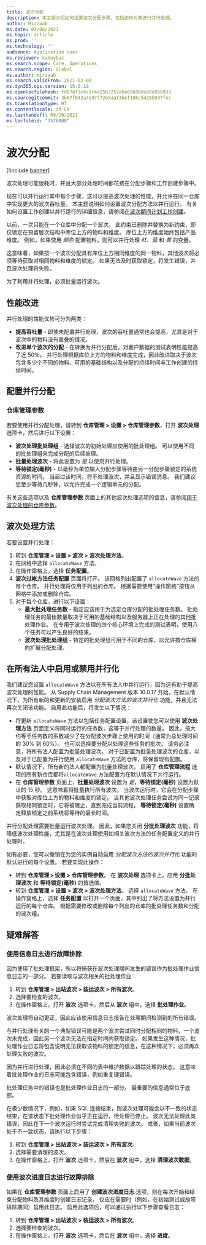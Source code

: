 ```yaml
---
title: 波次分配
description: 本主题介绍如何设置波次分配步骤，包括如何对其进行并行处理。
author: Mirzaab
ms.date: 03/08/2021
ms.topic: article
ms.prod: ''
ms.technology: ''
audience: Application User
ms.reviewer: kamaybac
ms.search.scope: Core, Operations
ms.search.region: Global
ms.author: mirzaab
ms.search.validFrom: 2021-03-08
ms.dyn365.ops.version: 10.0.18
ms.openlocfilehash: fd874f3c6c1f4d25b3257d6465686dcb8e95b933
ms.sourcegitcommit: 3b87f042a7e97f72b5aa73bef186c5426b937fec
ms.translationtype: HT
ms.contentlocale: zh-CN
ms.lasthandoff: 09/29/2021
ms.locfileid: "7576008"
---
```

# <a name="wave-allocation"></a>波次分配

[!include [banner](../includes/banner.md)]

波次处理可能很耗时，并且大部分处理时间都花费在分配步骤和工作创建步骤中。

现在可以并行运行其中每个步骤，这可以提高波次处理的性能，并允许在同一仓库中实现更大的波次吞吐量。 本主题说明如何设置波次分配方法以并行运行。 有关如何设置工作创建以并行运行的详细信息，请参阅[在波次期间计划工作创建](configure-wave-schedule-work-creation.md)。

以前，一次只能在一个仓库中分配一个波次。 此约束已删除并替换为新约束，即仅锁定在预留层次结构中库位上方的物料和维度。 库位上方的维度始终包括产品维度。 例如，如果使用 *颜色* 配置物料，则可以并行处理 *红*、*蓝* 和 *黄* 的变量。

这意味着，如果按一个波次分配具有库位上方相同维度的同一物料，其他波次将必须等待获取对相同物料和维度的锁定。 如果无法及时获取锁定，将发生错误，并且波次处理将失败。

为了利用并行处理，必须批量运行波次。

## <a name="performance-improvements"></a>性能改进

并行处理的性能优势可分为两类：

- **提高吞吐量** - 即使未配置并行处理，波次的吞吐量通常也会提高，尤其是对于波次中的物料没有重叠的情况。
- **改进单个波次的分配** - 在转换为并行分配后，对客户数据的测试表明性能提高了近 50％。 并行处理根据库位上方的物料和维度完成，因此改进取决于波次包含多少个不同的物料、可用的基础结构以及分配的持续时间与工作创建的持续时间。

## <a name="configure-parallel-allocation"></a>配置并行分配

### <a name="warehouse-management-parameters"></a>仓库管理参数

若要使用并行分配处理，请转到 **仓库管理 > 设置 > 仓库管理参数**，打开 **波次处理** 选项卡，然后进行以下设置：

- **波次处理批处理组** - 选择波次的初始处理应使用的批处理组。 可以使用不同的批处理组来完成分配的后续处理。
- **批量处理波次** - 将此设置为 *是* 以使用并行处理。
- **等待锁定(毫秒)** - 以毫秒为单位输入分配步骤等待由另一分配步骤锁定的系统资源的时间。 当超过该时间，将不处理波次，并且显示错误消息。 我们建议您至少等待几秒钟，以允许完成一个逻辑单元的分配。

有关这些选项以及 **仓库管理参数** 页面上的其他波次处理选项的信息，请参阅[用于波次处理的仓库参数](wave-warehouse-parameters.md)。

## <a name="wave-process-methods"></a>波次处理方法

若要设置并行处理：

1. 转到 **仓库管理 > 设置 > 波次 > 波次处理方法**。
1. 在网格中选择 `allocateWave` 方法。
1. 在操作窗格上，选择 **任务配置**。
1. **波次过帐方法任务配置** 页面将打开。 该网格列出配置了 `allocateWave` 方法的每个仓库。 并行处理将仅用于列出的仓库。 根据需要使用“操作窗格”按钮从网格中添加或删除仓库。 
1. 对于每个仓库，进行以下设置：
    - **最大批处理任务数** - 指定应该用于为选定仓库分配的批处理任务数。 批处理任务的最佳数量取决于可用的基础结构以及服务器上正在处理的其他批处理作业。 在专用于波次处理的四个核心环境上完成的测试表明，使用八个任务可以产生良好的结果。
    - **波次处理批处理组** - 特定的批处理组可用于不同的仓库，以允许按仓库横向扩展分配处理。

## <a name="enable-or-disable-parallelization-across-all-legal-entities"></a>在所有法人中启用或禁用并行化

我们建议您设置 `allocateWave` 方法以在所有法人中并行运行，因为这有助于提高波次处理的性能。 从 Supply Chain Management 版本 10.0.17 开始，在默认情况下，为所有新的和更新的安装启用 *分配波次方法的波次并行化* 功能，并且无法再次关闭该功能。 启用此功能后，将发生以下情况：

- 将更新 `allocateWave` 方法以包括任务配置设置，该设置使您可以使用 **波次处理方法** 页面定义将同时运行的任务数，这等于并行处理的数量。 因此，按大约等于任务数的系数减少了在分配波次步骤上使用的时间（通常为总处理时间的 30% 到 60%）。 也可以选择要分配以处理这些任务的批次。 请务必注意，将所有法人配置为批量处理波次。 对于已配置为批量处理波次的仓库，以及对于已配置为并行使用 `allocateWave` 方法的仓库，将保留现有配置。
- 默认情况下，所有新的法人都配置为批量处理波次。 启用了 **仓库管理流程** 选项的所有新仓库都将`allocateWave` 方法配置为在默认情况下并行运行。
- 在 **仓库管理参数** 页面上，**批量处理波次** 设置为 *是*，**等待锁定(毫秒)** 设置为默认的 15 秒。 这意味着将批量执行所有波次。 当波次运行时，它会在分配步骤中获取对库位上方的物料和维度的锁定。 当其他波次处理任务尝试为同一记录获取相同锁定时，它将被阻止，直到完成当前流程。 **等待锁定(毫秒)** 设置确定释放锁定之前系统将等待的最长时间。

并行分配处理需要批量运行波次处理。 因此，如果您关闭 **分批处理波次** 功能，将降低波次处理性能，尤其是在波次处理使用如相关波次方法的任务配置定义的并行处理时。

如有必要，您可以撤销在为您的实例自动启用 *分配波次方法的波次并行化* 功能时默认进行的每个设置。 若要实现此操作：

- 转到 **仓库管理 \> 设置 \> 仓库管理参数**。 在 **波次处理** 选项卡上，应用 **分批处理波次** 和 **等待锁定(毫秒)** 的首选值。
- 转到 **仓库管理 \> 设置 \> 波次 \> 波次处理方法**。 选择 `allocateWave` 方法。 在操作窗格上，选择 **任务配置** 以打开一个页面，其中列出了将方法设置为并行运行的每个仓库。 根据需要修改或删除每个列出的仓库的批处理任务数和分配的波次组。

## <a name="troubleshooting"></a>疑难解答

### <a name="troubleshoot-using-the-infolog"></a>使用信息日志进行故障排除

因为使用了批处理框架，所以将捕获在波次处理期间发生的错误作为批处理作业信息日志的一部分。 若要读取与波次相关的批处理作业：

1. 转到 **仓库管理 \> 出站波次 \> 装运波次 \> 所有波次**。
1. 选择要检查的波次。
1. 在操作窗格上，打开 **波次** 选项卡，然后从 **波次** 组中，选择 **批处理作业**。

波次处理将自动更正，因此应该使用信息日志报告在处理期间检测到的所有错误。

与并行处理有关的一个典型错误可能是两个波次尝试同时分配相同的物料，一个波次未完成，因此另一个波次无法在指定时间内获取锁定。 如果发生这种情况，批处理作业日志将包含说明无法获取该物料的锁定的信息，在这种情况下，必须再次处理失败的波次。

因为并行进行处理，因此必须在不同的表中维护数据以跟踪处理的状态。 这意味着批处理作业的日志可能包含错误，例如重复键错误。

批处理任务中的错误也是批处理作业日志的一部分。 最重要的信息通常位于底部。

在极少数情况下，例如，如果 SQL 连接结束，则波次处理可能会以不一致的状态结束，在该状态下批处理作业似乎正在运行，但处理已停止。 波次无法处理此类错误，因此在下一个波次运行时尝试完成清理失败的波次。 或者，如果当前波次处于不一致状态，请执行以下步骤：

1. 转到 **仓库管理 \> 出站波次 \> 装运波次 \> 所有波次**。
1. 选择需要清理的波次。
1. 在操作窗格上，打开 **波次** 选项卡，然后在 **波次** 组中，选择 **清理波次数据**。

### <a name="troubleshoot-using-the-wave-progress-log"></a>使用波次进度日志进行故障排除

如果在 **仓库管理参数** 页面上启用了 **创建波次进度日志** 选项，则在每次开始和结束分配物料及其维度时创建日志记录。 仅应在需要时（例如，在初始测试或故障排除期间）启用此日志。 启用此选项后，可以通过执行以下步骤查看日志：

1. 转到 **仓库管理 \> 出站波次 \> 装运波次 \> 所有波次**。
1. 选择要检查的波次。
1. 在操作窗格上，打开 **波次** 选项卡，然后在 **波次** 组中，选择 **进度**。
